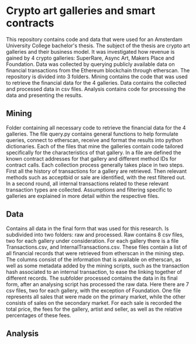 # Crypto art galleries and smart contracts
This repository contains code and data that were used for an Amsterdam University College bachelor's thesis. The subject of the thesis are crypto art galleries and their business model. It was investigated how revenue is gained by 4 crypto galleries: SuperRare, Async Art, Makers Place and Foundation. Data was collected by querying publicly available data on financial transactions from the Ethereum blockchain through etherscan. The repository is divided into 3 folders. Mining contains the code that was used to retrieve the financial data for the 4 galleries. Data contains the collected and processed data in csv files. Analysis contains code for processing the data and presenting the results.
## Mining
Folder containing all necessary code to retrieve the financial data for the 4 galleries. The file query.py contains general functions to help formulate queries, connect to etherscan, receive and format the results into python dictionaries. Each of the files that mine the galleries contain code tailored specifically for the characteristics of that gallery. In a file are defined the known contract addresses for that gallery and different method IDs for contract calls. Each collection process generally takes place in two steps. First all the history of transactions for a gallery are retrieved. Then relevant methods such as acceptbid or sale are identified, with the rest filtered out. In a second round, all internal transactions related to these relevant transaction types are collected. Assumptions and filtering specific to galleries are explained in more detail within the respective files.
## Data
Contains all data in the final form that was used for this research. Is subdivided into two folders: raw and processed. Raw contains 8 csv files, two for each gallery under consideration. For each gallery there is a file Transactions.csv, and InternalTransactions.csv. These files contain a list of all financial records that were retrieved from etherscan in the mining step. The columns consist of the information that is available on etherscan, as well as some metadata added by the mining scripts, such as the transaction hash associated to an internal transaction, to ease the linking together of different records. The subfolder processed contains the data in its final form, after an analysing script has processed the raw data. Here there are 7 csv files, two for each gallery, with the exception of Foundation. One file represents all sales that were made on the primary market, while the other consists of sales on the secondary market. For each sale is recorded the total price, the fees for the gallery, artist and seller, as well as the relative percentages of these fees.
## Analysis
